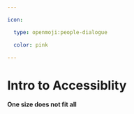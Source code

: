 ```yaml
---

icon: 

  type: openmoji:people-dialogue

  color: pink

---
```


# Intro to Accessiblity

<b>One size does not fit all</b>